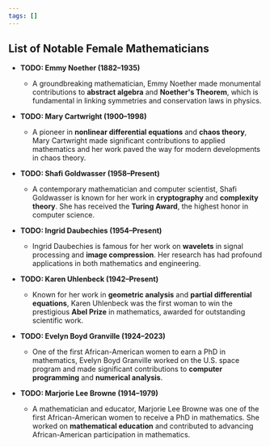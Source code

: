 ```yaml
---
tags: []
---
```


## List of Notable Female Mathematicians







- **TODO: Emmy Noether (1882–1935)**  
  - A groundbreaking mathematician, Emmy Noether made monumental contributions to **abstract algebra** and **Noether's Theorem**, which is fundamental in linking symmetries and conservation laws in physics.







- **TODO: Mary Cartwright (1900–1998)**  
  - A pioneer in **nonlinear differential equations** and **chaos theory**, Mary Cartwright made significant contributions to applied mathematics and her work paved the way for modern developments in chaos theory.





- **TODO: Shafi Goldwasser (1958–Present)**  
  - A contemporary mathematician and computer scientist, Shafi Goldwasser is known for her work in **cryptography** and **complexity theory**. She has received the **Turing Award**, the highest honor in computer science.

- **TODO: Ingrid Daubechies (1954–Present)**  
  - Ingrid Daubechies is famous for her work on **wavelets** in signal processing and **image compression**. Her research has had profound applications in both mathematics and engineering.

- **TODO: Karen Uhlenbeck (1942–Present)**  
  - Known for her work in **geometric analysis** and **partial differential equations**, Karen Uhlenbeck was the first woman to win the prestigious **Abel Prize** in mathematics, awarded for outstanding scientific work.

- **TODO: Evelyn Boyd Granville (1924–2023)**  
  - One of the first African-American women to earn a PhD in mathematics, Evelyn Boyd Granville worked on the U.S. space program and made significant contributions to **computer programming** and **numerical analysis**.

- **TODO: Marjorie Lee Browne (1914–1979)**  
  - A mathematician and educator, Marjorie Lee Browne was one of the first African-American women to receive a PhD in mathematics. She worked on **mathematical education** and contributed to advancing African-American participation in mathematics.
